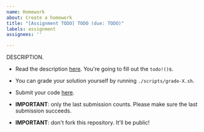 ```yaml
---
name: Homework
about: Create a homework
title: "[Assignment TODO] TODO (due: TODO)"
labels: assignment
assignees: ''

---
```


DESCRIPTION.

- Read the description [here](https://github.com/kaist-cp/cs220/blob/main/src/assignments/assignmentX.rs). You're going to fill out the `todo!()`s.

- You can grade your solution yourself by running `./scripts/grade-X.sh`.

- Submit your code [here](https://gg.kaist.ac.kr/assignment/GGX/).

- **IMPORTANT**: only the last submission counts. Please make sure the last submission succeeds.

- **IMPORTANT**: don't fork this repository. It'll be public!
